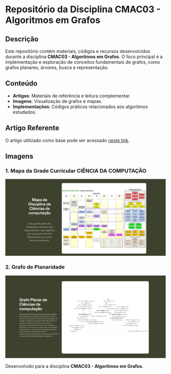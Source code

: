 # Repositório da Disciplina **CMAC03 - Algoritmos em Grafos**

## Descrição
Este repositório contém materiais, códigos e recursos desenvolvidos durante a disciplina **CMAC03 - Algoritmos em Grafos**. O foco principal é a implementação e exploração de conceitos fundamentais de grafos, como grafos planares, árvores, busca e representação.

## Conteúdo
- **Artigos**: Materiais de referência e leitura complementar.
- **Imagens**: Visualização de grafos e mapas.
- **Implementações**: Códigos práticos relacionados aos algoritmos estudados.

## Artigo Referente
O artigo utilizado como base pode ser acessado [neste link](https://drive.google.com/file/d/1oiGo_VjwJkffGHWzt7dFHkbrAdhO-BoL/view?usp=sharing).

## Imagens

### 1. Mapa da Grade Curricular CIÊNCIA DA COMPUTAÇÃO
![Mapa da Grade Curricular](Slides/2.PNG)

### 2. Grafo de Planaridade
![Grafo de Planaridade](Slides/5.PNG)

Desenvolvido para a disciplina **CMAC03 - Algoritmos em Grafos**.
